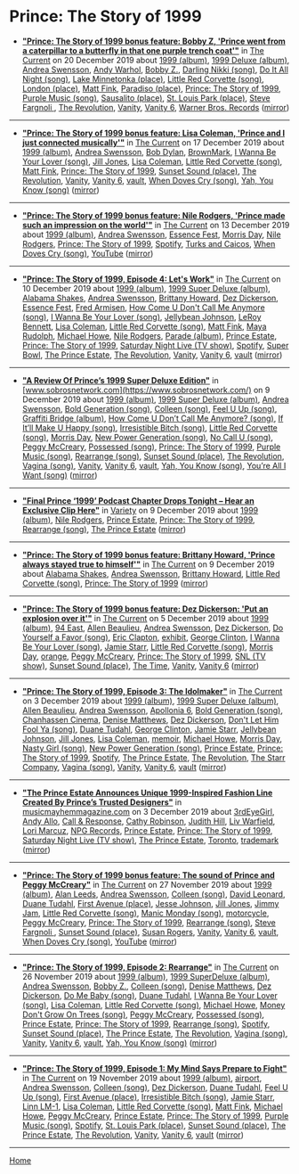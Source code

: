 # Prince: The Story of 1999

 - [**"Prince: The Story of 1999 bonus feature: Bobby Z, 'Prince went from a caterpillar to a butterfly in that one purple trench coat'"**](https://www.thecurrent.org/feature/2019/12/20/prince-drummer-bobby-z-the-revolution-interview) in [The Current](https://www.thecurrent.org/) on 20 December 2019 about [1999 (album)](../../topics/album/1999/index.md), [1999 Deluxe (album)](../../topics/album/1999-deluxe/index.md), [Andrea Swensson](../../topics/andrea-swensson/index.md), [Andy Warhol](../../topics/andy-warhol/index.md), [Bobby Z.](../../topics/bobby-z/index.md), [Darling Nikki (song)](../../topics/song/darling-nikki/index.md), [Do It All Night (song)](../../topics/song/do-it-all-night/index.md), [Lake Minnetonka (place)](../../topics/place/lake-minnetonka/index.md), [Little Red Corvette (song)](../../topics/song/little-red-corvette/index.md), [London (place)](../../topics/place/london/index.md), [Matt Fink](../../topics/matt-fink/index.md), [Paradiso (place)](../../topics/place/paradiso/index.md), [Prince: The Story of 1999](../../topics/prince-the-story-of-1999/index.md), [Purple Music (song)](../../topics/song/purple-music/index.md), [Sausalito (place)](../../topics/place/sausalito/index.md), [St. Louis Park (place)](../../topics/place/st-louis-park/index.md), [Steve Fargnoli ](../../topics/steve-fargnoli/index.md), [The Revolution](../../topics/the-revolution/index.md), [Vanity](../../topics/vanity/index.md), [Vanity 6](../../topics/vanity-6/index.md), [Warner Bros. Records](../../topics/warner-bros-records/index.md) ([mirror](https://web.archive.org/web/*/https://www.thecurrent.org/feature/2019/12/20/prince-drummer-bobby-z-the-revolution-interview))

----

 - [**"Prince: The Story of 1999 bonus feature: Lisa Coleman, 'Prince and I just connected musically'"**](https://www.thecurrent.org/feature/2019/12/17/the-revolution-lisa-coleman-prince-was-an-amazing-spirit-guide) in [The Current](https://www.thecurrent.org/) on 17 December 2019 about [1999 (album)](../../topics/album/1999/index.md), [Andrea Swensson](../../topics/andrea-swensson/index.md), [Bob Dylan](../../topics/bob-dylan/index.md), [BrownMark](../../topics/brownmark/index.md), [I Wanna Be Your Lover (song)](../../topics/song/i-wanna-be-your-lover/index.md), [Jill Jones](../../topics/jill-jones/index.md), [Lisa Coleman](../../topics/lisa-coleman/index.md), [Little Red Corvette (song)](../../topics/song/little-red-corvette/index.md), [Matt Fink](../../topics/matt-fink/index.md), [Prince: The Story of 1999](../../topics/prince-the-story-of-1999/index.md), [Sunset Sound (place)](../../topics/place/sunset-sound/index.md), [The Revolution](../../topics/the-revolution/index.md), [Vanity](../../topics/vanity/index.md), [Vanity 6](../../topics/vanity-6/index.md), [vault](../../topics/vault/index.md), [When Doves Cry (song)](../../topics/song/when-doves-cry/index.md), [Yah, You Know (song)](../../topics/song/yah-you-know/index.md) ([mirror](https://web.archive.org/web/*/https://www.thecurrent.org/feature/2019/12/17/the-revolution-lisa-coleman-prince-was-an-amazing-spirit-guide))

----

 - [**"Prince: The Story of 1999 bonus feature: Nile Rodgers, 'Prince made such an impression on the world'"**](https://www.thecurrent.org/feature/2019/12/13/prince-the-story-of-1999-bonus-feature-nile-rodgers-interview) in [The Current](https://www.thecurrent.org/) on 13 December 2019 about [1999 (album)](../../topics/album/1999/index.md), [Andrea Swensson](../../topics/andrea-swensson/index.md), [Essence Fest](../../topics/essence-fest/index.md), [Morris Day](../../topics/morris-day/index.md), [Nile Rodgers](../../topics/nile-rodgers/index.md), [Prince: The Story of 1999](../../topics/prince-the-story-of-1999/index.md), [Spotify](../../topics/spotify/index.md), [Turks and Caicos](../../topics/turks-and-caicos/index.md), [When Doves Cry (song)](../../topics/song/when-doves-cry/index.md), [YouTube](../../topics/youtube/index.md) ([mirror](https://web.archive.org/web/*/https://www.thecurrent.org/feature/2019/12/13/prince-the-story-of-1999-bonus-feature-nile-rodgers-interview))

----

 - [**"Prince: The Story of 1999, Episode 4: Let's Work"**](https://www.thecurrent.org/feature/2019/12/10/prince-the-story-of-1999-episode-4-lets-work-swensson) in [The Current](https://www.thecurrent.org/) on 10 December 2019 about [1999 (album)](../../topics/album/1999/index.md), [1999 Super Deluxe (album)](../../topics/album/1999-super-deluxe/index.md), [Alabama Shakes](../../topics/alabama-shakes/index.md), [Andrea Swensson](../../topics/andrea-swensson/index.md), [Brittany Howard](../../topics/brittany-howard/index.md), [Dez Dickerson](../../topics/dez-dickerson/index.md), [Essence Fest](../../topics/essence-fest/index.md), [Fred Armisen](../../topics/fred-armisen/index.md), [How Come U Don't Call Me Anymore (song)](../../topics/song/how-come-u-don-t-call-me-anymore/index.md), [I Wanna Be Your Lover (song)](../../topics/song/i-wanna-be-your-lover/index.md), [Jellybean Johnson](../../topics/jellybean-johnson/index.md), [LeRoy Bennett](../../topics/leroy-bennett/index.md), [Lisa Coleman](../../topics/lisa-coleman/index.md), [Little Red Corvette (song)](../../topics/song/little-red-corvette/index.md), [Matt Fink](../../topics/matt-fink/index.md), [Maya Rudolph](../../topics/maya-rudolph/index.md), [Michael Howe](../../topics/michael-howe/index.md), [Nile Rodgers](../../topics/nile-rodgers/index.md), [Parade (album)](../../topics/album/parade/index.md), [Prince Estate](../../topics/prince-estate/index.md), [Prince: The Story of 1999](../../topics/prince-the-story-of-1999/index.md), [Saturday Night Live (TV show)](../../topics/tv-show/saturday-night-live/index.md), [Spotify](../../topics/spotify/index.md), [Super Bowl](../../topics/super-bowl/index.md), [The Prince Estate](../../topics/the-prince-estate/index.md), [The Revolution](../../topics/the-revolution/index.md), [Vanity](../../topics/vanity/index.md), [Vanity 6](../../topics/vanity-6/index.md), [vault](../../topics/vault/index.md) ([mirror](https://web.archive.org/web/*/https://www.thecurrent.org/feature/2019/12/10/prince-the-story-of-1999-episode-4-lets-work-swensson))

----

 - [**"A Review Of Prince’s 1999 Super Deluxe Edition"**](https://www.sobrosnetwork.com/2019/12/09/a-review-of-princes-1999-super-deluxe-edition/) in [www.sobrosnetwork.com](https://www.sobrosnetwork.com/) on 9 December 2019 about [1999 (album)](../../topics/album/1999/index.md), [1999 Super Deluxe (album)](../../topics/album/1999-super-deluxe/index.md), [Andrea Swensson](../../topics/andrea-swensson/index.md), [Bold Generation (song)](../../topics/song/bold-generation/index.md), [Colleen (song)](../../topics/song/colleen/index.md), [Feel U Up (song)](../../topics/song/feel-u-up/index.md), [Graffiti Bridge (album)](../../topics/album/graffiti-bridge/index.md), [How Come U Don’t Call Me Anymore? (song)](../../topics/song/how-come-u-don-t-call-me-anymore/index.md), [If It’ll Make U Happy (song)](../../topics/song/if-it-ll-make-u-happy/index.md), [Irresistible Bitch (song)](../../topics/song/irresistible-bitch/index.md), [Little Red Corvette (song)](../../topics/song/little-red-corvette/index.md), [Morris Day](../../topics/morris-day/index.md), [New Power Generation (song)](../../topics/song/new-power-generation/index.md), [No Call U (song)](../../topics/song/no-call-u/index.md), [Peggy McCreary](../../topics/peggy-mccreary/index.md), [Possessed (song)](../../topics/song/possessed/index.md), [Prince: The Story of 1999](../../topics/prince-the-story-of-1999/index.md), [Purple Music (song)](../../topics/song/purple-music/index.md), [Rearrange (song)](../../topics/song/rearrange/index.md), [Sunset Sound (place)](../../topics/place/sunset-sound/index.md), [The Revolution](../../topics/the-revolution/index.md), [Vagina (song)](../../topics/song/vagina/index.md), [Vanity](../../topics/vanity/index.md), [Vanity 6](../../topics/vanity-6/index.md), [vault](../../topics/vault/index.md), [Yah, You Know (song)](../../topics/song/yah-you-know/index.md), [You’re All I Want (song)](../../topics/song/you-re-all-i-want/index.md) ([mirror](https://web.archive.org/web/*/https://www.sobrosnetwork.com/2019/12/09/a-review-of-princes-1999-super-deluxe-edition/))

----

 - [**"Final Prince ‘1999’ Podcast Chapter Drops Tonight – Hear an Exclusive Clip Here"**](https://variety.com/2019/music/news/prince-1999-podcast-exclusive-clip-1203430119/) in [Variety](https://variety.com/) on 9 December 2019 about [1999 (album)](../../topics/album/1999/index.md), [Nile Rodgers](../../topics/nile-rodgers/index.md), [Prince Estate](../../topics/prince-estate/index.md), [Prince: The Story of 1999](../../topics/prince-the-story-of-1999/index.md), [Rearrange (song)](../../topics/song/rearrange/index.md), [The Prince Estate](../../topics/the-prince-estate/index.md) ([mirror](https://web.archive.org/web/*/https://variety.com/2019/music/news/prince-1999-podcast-exclusive-clip-1203430119/))

----

 - [**"Prince: The Story of 1999 bonus feature: Brittany Howard, 'Prince always stayed true to himself'"**](https://www.thecurrent.org/feature/2019/12/09/interview-brittany-howard-prince-always-stayed-true-to-himself) in [The Current](https://www.thecurrent.org/) on 9 December 2019 about [Alabama Shakes](../../topics/alabama-shakes/index.md), [Andrea Swensson](../../topics/andrea-swensson/index.md), [Brittany Howard](../../topics/brittany-howard/index.md), [Little Red Corvette (song)](../../topics/song/little-red-corvette/index.md), [Prince: The Story of 1999](../../topics/prince-the-story-of-1999/index.md) ([mirror](https://web.archive.org/web/*/https://www.thecurrent.org/feature/2019/12/09/interview-brittany-howard-prince-always-stayed-true-to-himself))

----

 - [**"Prince: The Story of 1999 bonus feature: Dez Dickerson: 'Put an explosion over it'"**](https://www.thecurrent.org/feature/2019/12/05/prince-the-story-of-1999-bonus-dez-dickerson-prince-guitarist-interview) in [The Current](https://www.thecurrent.org/) on 5 December 2019 about [1999 (album)](../../topics/album/1999/index.md), [94 East](../../topics/94-east/index.md), [Allen Beaulieu](../../topics/allen-beaulieu/index.md), [Andrea Swensson](../../topics/andrea-swensson/index.md), [Dez Dickerson](../../topics/dez-dickerson/index.md), [Do Yourself a Favor (song)](../../topics/song/do-yourself-a-favor/index.md), [Eric Clapton](../../topics/eric-clapton/index.md), [exhibit](../../topics/exhibit/index.md), [George Clinton](../../topics/george-clinton/index.md), [I Wanna Be Your Lover (song)](../../topics/song/i-wanna-be-your-lover/index.md), [Jamie Starr](../../topics/jamie-starr/index.md), [Little Red Corvette (song)](../../topics/song/little-red-corvette/index.md), [Morris Day](../../topics/morris-day/index.md), [orange](../../topics/orange/index.md), [Peggy McCreary](../../topics/peggy-mccreary/index.md), [Prince: The Story of 1999](../../topics/prince-the-story-of-1999/index.md), [SNL (TV show)](../../topics/tv-show/snl/index.md), [Sunset Sound (place)](../../topics/place/sunset-sound/index.md), [The Time](../../topics/the-time/index.md), [Vanity](../../topics/vanity/index.md), [Vanity 6](../../topics/vanity-6/index.md) ([mirror](https://web.archive.org/web/*/https://www.thecurrent.org/feature/2019/12/05/prince-the-story-of-1999-bonus-dez-dickerson-prince-guitarist-interview))

----

 - [**"Prince: The Story of 1999, Episode 3: The Idolmaker"**](https://www.thecurrent.org/feature/2019/12/03/prince-the-story-of-1999-episode-3-the-idolmaker-swensson) in [The Current](https://www.thecurrent.org/) on 3 December 2019 about [1999 (album)](../../topics/album/1999/index.md), [1999 Super Deluxe (album)](../../topics/album/1999-super-deluxe/index.md), [Allen Beaulieu](../../topics/allen-beaulieu/index.md), [Andrea Swensson](../../topics/andrea-swensson/index.md), [Apollonia 6](../../topics/apollonia-6/index.md), [Bold Generation (song)](../../topics/song/bold-generation/index.md), [Chanhassen Cinema](../../topics/chanhassen-cinema/index.md), [Denise Matthews](../../topics/denise-matthews/index.md), [Dez Dickerson](../../topics/dez-dickerson/index.md), [Don't Let Him Fool Ya (song)](../../topics/song/don-t-let-him-fool-ya/index.md), [Duane Tudahl](../../topics/duane-tudahl/index.md), [George Clinton](../../topics/george-clinton/index.md), [Jamie Starr](../../topics/jamie-starr/index.md), [Jellybean Johnson](../../topics/jellybean-johnson/index.md), [Jill Jones](../../topics/jill-jones/index.md), [Lisa Coleman](../../topics/lisa-coleman/index.md), [memoir](../../topics/memoir/index.md), [Michael Howe](../../topics/michael-howe/index.md), [Morris Day](../../topics/morris-day/index.md), [Nasty Girl (song)](../../topics/song/nasty-girl/index.md), [New Power Generation (song)](../../topics/song/new-power-generation/index.md), [Prince Estate](../../topics/prince-estate/index.md), [Prince: The Story of 1999](../../topics/prince-the-story-of-1999/index.md), [Spotify](../../topics/spotify/index.md), [The Prince Estate](../../topics/the-prince-estate/index.md), [The Revolution](../../topics/the-revolution/index.md), [The Starr Company](../../topics/the-starr-company/index.md), [Vagina (song)](../../topics/song/vagina/index.md), [Vanity](../../topics/vanity/index.md), [Vanity 6](../../topics/vanity-6/index.md), [vault](../../topics/vault/index.md) ([mirror](https://web.archive.org/web/*/https://www.thecurrent.org/feature/2019/12/03/prince-the-story-of-1999-episode-3-the-idolmaker-swensson))

----

 - [**"The Prince Estate Announces Unique 1999-Inspired Fashion Line Created By Prince’s Trusted Designers"**](https://musicmayhemmagazine.com/the-prince-estate-announces-unique-1999-inspired-fashion-line-created-by-princes-trusted-designers/) in [musicmayhemmagazine.com](https://musicmayhemmagazine.com/) on 3 December 2019 about [3rdEyeGirl](../../topics/3rdeyegirl/index.md), [Andy Allo](../../topics/andy-allo/index.md), [Call & Response](../../topics/call-response/index.md), [Cathy Robinson](../../topics/cathy-robinson/index.md), [Judith Hill](../../topics/judith-hill/index.md), [Liv Warfield](../../topics/liv-warfield/index.md), [Lori Marcuz](../../topics/lori-marcuz/index.md), [NPG Records](../../topics/npg-records/index.md), [Prince Estate](../../topics/prince-estate/index.md), [Prince: The Story of 1999](../../topics/prince-the-story-of-1999/index.md), [Saturday Night Live (TV show)](../../topics/tv-show/saturday-night-live/index.md), [The Prince Estate](../../topics/the-prince-estate/index.md), [Toronto](../../topics/toronto/index.md), [trademark](../../topics/trademark/index.md) ([mirror](https://web.archive.org/web/*/https://musicmayhemmagazine.com/the-prince-estate-announces-unique-1999-inspired-fashion-line-created-by-princes-trusted-designers/))

----

 - [**"Prince: The Story of 1999 bonus feature: The sound of Prince and Peggy McCreary"**](https://www.thecurrent.org/feature/2019/11/27/prince-the-story-of-1999-bonus-feature-the-sound-of-prince-and-peggy-mccreary) in [The Current](https://www.thecurrent.org/) on 27 November 2019 about [1999 (album)](../../topics/album/1999/index.md), [Alan Leeds](../../topics/alan-leeds/index.md), [Andrea Swensson](../../topics/andrea-swensson/index.md), [Colleen (song)](../../topics/song/colleen/index.md), [David Leonard](../../topics/david-leonard/index.md), [Duane Tudahl](../../topics/duane-tudahl/index.md), [First Avenue (place)](../../topics/place/first-avenue/index.md), [Jesse Johnson](../../topics/jesse-johnson/index.md), [Jill Jones](../../topics/jill-jones/index.md), [Jimmy Jam](../../topics/jimmy-jam/index.md), [Little Red Corvette (song)](../../topics/song/little-red-corvette/index.md), [Manic Monday (song)](../../topics/song/manic-monday/index.md), [motorcycle](../../topics/motorcycle/index.md), [Peggy McCreary](../../topics/peggy-mccreary/index.md), [Prince: The Story of 1999](../../topics/prince-the-story-of-1999/index.md), [Rearrange (song)](../../topics/song/rearrange/index.md), [Steve Fargnoli ](../../topics/steve-fargnoli/index.md), [Sunset Sound (place)](../../topics/place/sunset-sound/index.md), [Susan Rogers](../../topics/susan-rogers/index.md), [Vanity](../../topics/vanity/index.md), [Vanity 6](../../topics/vanity-6/index.md), [vault](../../topics/vault/index.md), [When Doves Cry (song)](../../topics/song/when-doves-cry/index.md), [YouTube](../../topics/youtube/index.md) ([mirror](https://web.archive.org/web/*/https://www.thecurrent.org/feature/2019/11/27/prince-the-story-of-1999-bonus-feature-the-sound-of-prince-and-peggy-mccreary))

----

 - [**"Prince: The Story of 1999, Episode 2: Rearrange"**](https://www.thecurrent.org/feature/2019/11/26/prince-the-story-of-1999-episode-2-rearrange-andrea-swensson) in [The Current](https://www.thecurrent.org/) on 26 November 2019 about [1999 (album)](../../topics/album/1999/index.md), [1999 SuperDeluxe (album)](../../topics/album/1999-superdeluxe/index.md), [Andrea Swensson](../../topics/andrea-swensson/index.md), [Bobby Z.](../../topics/bobby-z/index.md), [Colleen (song)](../../topics/song/colleen/index.md), [Denise Matthews](../../topics/denise-matthews/index.md), [Dez Dickerson](../../topics/dez-dickerson/index.md), [Do Me Baby (song)](../../topics/song/do-me-baby/index.md), [Duane Tudahl](../../topics/duane-tudahl/index.md), [I Wanna Be Your Lover (song)](../../topics/song/i-wanna-be-your-lover/index.md), [Lisa Coleman](../../topics/lisa-coleman/index.md), [Little Red Corvette (song)](../../topics/song/little-red-corvette/index.md), [Michael Howe](../../topics/michael-howe/index.md), [Money Don't Grow On Trees (song)](../../topics/song/money-don-t-grow-on-trees/index.md), [Peggy McCreary](../../topics/peggy-mccreary/index.md), [Possessed (song)](../../topics/song/possessed/index.md), [Prince Estate](../../topics/prince-estate/index.md), [Prince: The Story of 1999](../../topics/prince-the-story-of-1999/index.md), [Rearrange (song)](../../topics/song/rearrange/index.md), [Spotify](../../topics/spotify/index.md), [Sunset Sound (place)](../../topics/place/sunset-sound/index.md), [The Prince Estate](../../topics/the-prince-estate/index.md), [The Revolution](../../topics/the-revolution/index.md), [Vagina (song)](../../topics/song/vagina/index.md), [Vanity](../../topics/vanity/index.md), [Vanity 6](../../topics/vanity-6/index.md), [vault](../../topics/vault/index.md), [Yah, You Know (song)](../../topics/song/yah-you-know/index.md) ([mirror](https://web.archive.org/web/*/https://www.thecurrent.org/feature/2019/11/26/prince-the-story-of-1999-episode-2-rearrange-andrea-swensson))

----

 - [**"Prince: The Story of 1999, Episode 1: My Mind Says Prepare to Fight"**](https://www.thecurrent.org/feature/2019/11/15/prince-story-1999-episode-one) in [The Current](https://www.thecurrent.org/) on 19 November 2019 about [1999 (album)](../../topics/album/1999/index.md), [airport](../../topics/airport/index.md), [Andrea Swensson](../../topics/andrea-swensson/index.md), [Colleen (song)](../../topics/song/colleen/index.md), [Dez Dickerson](../../topics/dez-dickerson/index.md), [Duane Tudahl](../../topics/duane-tudahl/index.md), [Feel U Up (song)](../../topics/song/feel-u-up/index.md), [First Avenue (place)](../../topics/place/first-avenue/index.md), [Irresistible Bitch (song)](../../topics/song/irresistible-bitch/index.md), [Jamie Starr](../../topics/jamie-starr/index.md), [Linn LM-1](../../topics/linn-lm-1/index.md), [Lisa Coleman](../../topics/lisa-coleman/index.md), [Little Red Corvette (song)](../../topics/song/little-red-corvette/index.md), [Matt Fink](../../topics/matt-fink/index.md), [Michael Howe](../../topics/michael-howe/index.md), [Peggy McCreary](../../topics/peggy-mccreary/index.md), [Prince Estate](../../topics/prince-estate/index.md), [Prince: The Story of 1999](../../topics/prince-the-story-of-1999/index.md), [Purple Music (song)](../../topics/song/purple-music/index.md), [Spotify](../../topics/spotify/index.md), [St. Louis Park (place)](../../topics/place/st-louis-park/index.md), [Sunset Sound (place)](../../topics/place/sunset-sound/index.md), [The Prince Estate](../../topics/the-prince-estate/index.md), [The Revolution](../../topics/the-revolution/index.md), [Vanity](../../topics/vanity/index.md), [Vanity 6](../../topics/vanity-6/index.md), [vault](../../topics/vault/index.md) ([mirror](https://web.archive.org/web/*/https://www.thecurrent.org/feature/2019/11/15/prince-story-1999-episode-one))

----

[Home](../)
